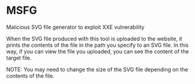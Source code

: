 # MSFG
Malicious SVG file generator to exploit XXE vulnerability

When the SVG file produced with this tool is uploaded to the website, it prints the contents of the file in the path you specify to an SVG file. In this way, if you can view the file you uploaded, you can see the content of the target file.

NOTE: You may need to change the size of the SVG file depending on the contents of the file.
